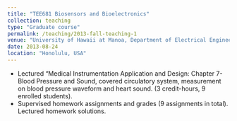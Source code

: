 ```yaml
---
title: "TEE681 Biosensors and Bioelectronics"
collection: teaching
type: "Graduate course"
permalink: /teaching/2013-fall-teaching-1
venue: "University of Hawaii at Manoa, Department of Electrical Engineering"
date: 2013-08-24
location: "Honolulu, USA"
---
```


* Lectured “Medical Instrumentation Application and Design: Chapter 7-Blood Pressure and Sound, covered circulatory system, measurement on blood pressure waveform and heart sound. (3 credit-hours, 9 enrolled students).
* Supervised homework assignments and grades (9 assignments in total). Lectured homework solutions.
